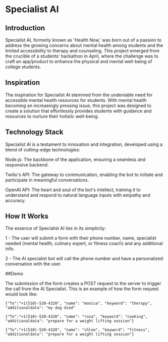 # Specialist AI

## Introduction

Specialist AI, formerly known as 'Health Now,' was born out of a passion to address the growing concerns about mental health among students and the limited accessibility to therapy and counseling. This project emerged from the crucible of a students' hackathon in April, where the challenge was to craft an app/product to enhance the physical and mental well-being of college students.

## Inspiration

The inspiration for Specialist AI stemmed from the undeniable need for accessible mental health resources for students. With mental health becoming an increasingly pressing issue, this project was designed to create a solution that effortlessly provides students with guidance and resources to nurture their holistic well-being.

## Technology Stack

Specialist AI is a testament to innovation and integration, developed using a blend of cutting-edge technologies:

Node.js: The backbone of the application, ensuring a seamless and responsive backend.

Twilio's API: The gateway to communication, enabling the bot to initiate and participate in meaningful conversations.

OpenAI API: The heart and soul of the bot's intellect, training it to understand and respond to natural language inputs with empathy and accuracy.

## How It Works

The essence of Specialist AI lies in its simplicity:

1 - The user will submit a form with their phone number, name, specialist needed (mental health, culinary expert, or fitness coach) and any additional info. 

2 - The AI specialist bot will call the phone number and have a personalized conversation with the user.

##Demo

The submission of the form creates a POST request to the server to trigger the call from the AI Specialist. This is an example of how the form request would look like: 

```{"To":"+1(510)-520-4320", "name": "monica", "keyword": "therapy", "additionaldata": "my dog died"```

```{"To":"+1(510)-520-4320", "name": "rosa", "keyword": "cooking", "additionaldata": "prepare for a weight lifting session"}```

```{"To":"+1(510)-520-4320", "name": "chloe", "keyword": "fitness", "additionaldata": "prepare for a weight lifting session"}```


